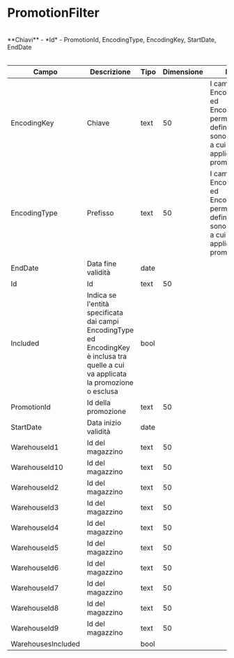 # PromotionFilter

<br>
**Chiavi**
- *Id*
- PromotionId, EncodingType, EncodingKey, StartDate, EndDate
<br><br>

| Campo | Descrizione | Tipo | Dimensione | Note |
| --- | --- | --- | --- | --- |
| EncodingKey | Chiave | text | 50 | I campi EncodingType ed EncodingKey permettono di definire quali sono le entità a cui va applicata la promozione |
| EncodingType | Prefisso | text | 50 | I campi EncodingType ed EncodingKey permettono di definire quali sono le entità a cui va applicata la promozione |
| EndDate | Data fine validità | date |  |  |
| Id | Id | text | 50 |  |
| Included | Indica se l'entità specificata dai campi EncodingType ed EncodingKey è inclusa tra quelle a cui va applicata la promozione o esclusa | bool |  |  |
| PromotionId | Id della promozione | text | 50 |  |
| StartDate | Data inizio validità | date |  |  |
| WarehouseId1 | Id del magazzino | text | 50 |  |
| WarehouseId10 | Id del magazzino | text | 50 |  |
| WarehouseId2 | Id del magazzino | text | 50 |  |
| WarehouseId3 | Id del magazzino | text | 50 |  |
| WarehouseId4 | Id del magazzino | text | 50 |  |
| WarehouseId5 | Id del magazzino | text | 50 |  |
| WarehouseId6 | Id del magazzino | text | 50 |  |
| WarehouseId7 | Id del magazzino | text | 50 |  |
| WarehouseId8 | Id del magazzino | text | 50 |  |
| WarehouseId9 | Id del magazzino | text | 50 |  |
| WarehousesIncluded |  | bool |  |  |

